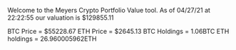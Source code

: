 Welcome to the Meyers Crypto Portfolio Value tool. 
As of 04/27/21 at 22:22:55 our valuation is $129855.11 

BTC Price = $55228.67
 ETH Price = $2645.13
BTC Holdings = 1.06BTC
 ETH holdings = 26.960005962ETH 
